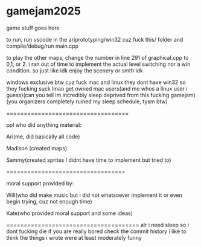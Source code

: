 # gamejam2025
game stuff goes here


to run, run vscode in the ariprototyping/win32 cuz fuck this/ folder and compile/debug/run main.cpp

to play the other maps, change the number in line 291 of graphical.cpp to 0,1, or 2. i ran out of time to implement the actual level switching nor a win condition. so just like idk enjoy the scenery or smth idk

windows exclusive btw cuz fuck mac and linux they dont have win32 so they fucking suck lmao get owned mac users(and me whos a linux user i guess)(can you tell im incredibly sleep deprived from this fucking gamejam)(you organizers completely ruined my sleep schedule, tysm btw)

===================================

ppl who did anything material:

Ari(me, did basically all code)

Madison (created maps)

Sammy(created sprites I didnt have time to implement but tried to)

==================================

moral support provided by:

Will(who did make music but i did not whatsoever implement it or even begin trying, cuz not enough time)

Kate(who provided moral support and some ideas)

======================================
alr i need sleep so i dont fucking die if you are really bored check the commit history i like to think the things i wrote were at least moderately funny
